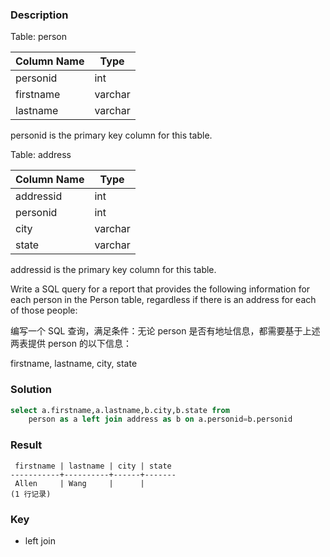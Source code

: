 ### Description

Table: person

| Column Name | Type    |
|-------------|---------|
| personid    | int     |
| firstname   | varchar |
| lastname    | varchar |

personid is the primary key column for this table.

Table: address

| Column Name | Type    |
|-------------|---------|
| addressid   | int     |
| personid    | int     |
| city        | varchar |
| state       | varchar |

addressid is the primary key column for this table.
 

Write a SQL query for a report that provides the following information for each person in the Person table, regardless if there is an address for each of those people:

编写一个 SQL 查询，满足条件：无论 person 是否有地址信息，都需要基于上述两表提供 person 的以下信息：

firstname, lastname, city, state

### Solution

```sql
select a.firstname,a.lastname,b.city,b.state from 
    person as a left join address as b on a.personid=b.personid
```

### Result
```
 firstname | lastname | city | state
-----------+----------+------+-------
 Allen     | Wang     |      |
(1 行记录)
```

### Key

- left join

